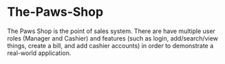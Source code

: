 # The-Paws-Shop
The Paws Shop is the point of sales system.  There are have multiple user roles (Manager and Cashier) and features (such as login, add/search/view things, create a bill, and add cashier accounts) in order to demonstrate a real-world application.
